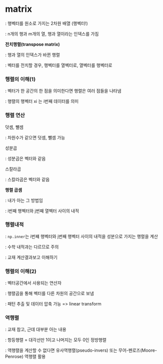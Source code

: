 # matrix

: 행벡터를 원소로 가지는 2차원 배열 (행벡터!)

 : n개의 행과 m개의 열, 행과 열이라는 인덱스를 가짐



**전치행렬(transpose matrix)**

: 행과 열의 인덱스가 바뀐 행렬

: 벡터를 전치할 경우, 행벡터를 열벡터로, 열벡터를 행벡터로



### 행렬의 이해(1)

: 벡터가 한 공간의 한 점을 의미한다면 행렬은 여러 점들을 나타냄

: 행렬의 행벡터 xi 는 i번째 데이터를 의미



### 행렬 연산

덧셈, 뺄셈

: 차원수가 같으면 덧셈, 뺄셈 가능

성분곱

: 성분곱은 벡터와 같음

스칼라곱

: 스칼라곱은 벡터와 같음



**행렬 곱셈**

: 내가 아는 그 방법임

: i번째 행벡터와 j번째 열벡터 사이의 내적



### 행렬내적

: `np.inner`는 i번쨰 행벡터와 j번째 행벡터 사이의 내적을 성분으로 가지는 행렬을 계산

: 수학 내적과는 다르므로 주의

: 교재 계산결과보고 이해하기



### 행렬의 이해(2)

: 벡터공간에서 사용되는 연산자

: 행렬곱을 통해 벡터를 다른 차원의 공간으로 보냄

: 패턴 추출 및 데이터 압축 가능 => linear transform



### 역행렬

: 교재 참고, 근데 대부분 아는 내용

: 항등행렬 = 대각선만 1이고 나머지는 모두 0인 정방행렬

: 역행렬을 계산할 수 없다면 유사역행렬(pseudo-invers) 또는 무어-펜로즈(Moore-Penrose) 역행렬 활용



